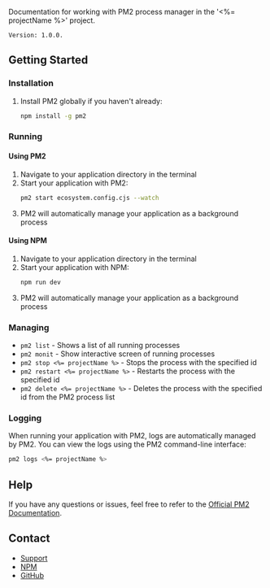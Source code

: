 Documentation for working with PM2 process manager in the '<%= projectName %>' project.

```
Version: 1.0.0.
```

## Getting Started

### Installation

1. Install PM2 globally if you haven't already:
    ```bash
    npm install -g pm2
    ```

### Running

#### Using PM2

1. Navigate to your application directory in the terminal
2. Start your application with PM2:
    ```bash
    pm2 start ecosystem.config.cjs --watch
    ```
3. PM2 will automatically manage your application as a background process

#### Using NPM

1. Navigate to your application directory in the terminal
2. Start your application with NPM:
    ```bash
    npm run dev
    ```
3. PM2 will automatically manage your application as a background process

### Managing

-   `pm2 list` - Shows a list of all running processes
-   `pm2 monit` - Show interactive screen of running processes
-   `pm2 stop <%= projectName %>` - Stops the process with the specified id
-   `pm2 restart <%= projectName %>` - Restarts the process with the specified id
-   `pm2 delete <%= projectName %>` - Deletes the process with the specified id from the PM2 process list

### Logging

When running your application with PM2, logs are automatically managed by PM2. You can view the logs using the PM2 command-line interface:

```bash
pm2 logs <%= projectName %>
```

## Help

If you have any questions or issues, feel free to refer to the [Official PM2 Documentation](https://pm2.keymetrics.io/docs/).

## Contact

-   [Support](mailto:glenaudev@gmail.com)
-   [NPM](https://www.npmjs.com/package/awesome-backend)
-   [GitHub](https://github.com/glenau/awesome-backend)

